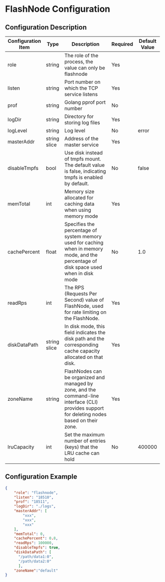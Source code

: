 # FlashNode Configuration
## Configuration Description

| Configuration Item | Type         | Description                                                  | Required | Default Value |
| ------------------ | ------------ | ------------------------------------------------------------ | -------- | ------------- |
| role               | string       | The role of the process, the value can only be flashnode     | Yes      |               |
| listen             | string       | Port number on which the TCP service listens                 | Yes      |               |
| prof               | string       | Golang pprof port number                                     | No       |               |
| logDir             | string       | Directory for storing log files                              | Yes      |               |
| logLevel           | string       | Log level                                                    | No       | error         |
| masterAddr         | string slice | Address of the master service                                | Yes      |               |
| disableTmpfs       | bool         | Use disk instead of tmpfs mount. The default value is false, indicating tmpfs is enabled by default. | No       | false         |
| memTotal           | int          | Memory size allocated for caching data when using memory mode | Yes      |               |
| cachePercent       | float        | Specifies the percentage of system memory used for caching when in memory mode, and the percentage of disk space used when in disk mode | No       | 1.0           |
| readRps            | int          | The RPS (Requests Per Second) value of FlashNode, used for rate limiting on the FlashNode. | Yes      |               |
| diskDataPath       | string slice | In disk mode, this field indicates the disk path and the corresponding cache capacity allocated on that disk. | Yes      |               |
| zoneName           | string       | FlashNodes can be organized and managed by zone, and the command-line interface (CLI) provides support for deleting nodes based on their zone. | Yes      |               |
| lruCapacity        | int          | Set the maximum number of entries (keys) that the LRU cache can hold | No       | 400000        |


## Configuration Example

``` json
{
    "role": "flashnode",
    "listen": "18510",
    "prof": "18511",
    "logDir": "./logs",
    "masterAddr": [
        "xxx",
        "xxx",
        "xxx"
    ],
    "memTotal": 0,
    "cachePercent": 0.8,
    "readRps": 100000,
    "disableTmpfs": true,
    "diskDataPath": [
      "/path/data1:0",
      "/path/data2:0"
      ],
    "zoneName":"default"
}
```
